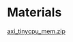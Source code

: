# Materials

[axi_tinycpu_mem.zip](Materials%2085c9bb0f5afb44a9a22af04140193e0b/axi_tinycpu_mem.zip)